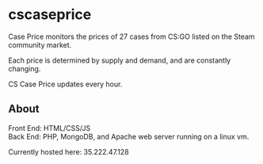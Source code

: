 # cscaseprice
Case Price monitors the prices of 27 cases from CS:GO listed on the Steam community market.

Each price is determined by supply and demand, and are constantly changing.

CS Case Price updates every hour.

## About
Front End: HTML/CSS/JS 
<br> 
Back End: PHP, MongoDB, and Apache web server running on a linux vm.

Currently hosted here: 35.222.47.128
